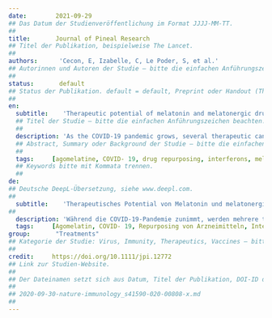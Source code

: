 ```yaml
---
date:        2021-09-29
## Das Datum der Studienveröffentlichung im Format JJJJ-MM-TT.
##
title:       Journal of Pineal Research
## Titel der Publikation, beispielweise The Lancet.
##
authors:      'Cecon, E, Izabelle, C, Le Poder, S, et al.'
## Autorinnen und Autoren der Studie – bitte die einfachen Anführungszeichen beachten!
##
status:       default
## Status der Publikation. default = default, Preprint oder Handout (Thesenpapier)
##
en:
  subtitle:    'Therapeutic potential of melatonin and melatonergic drugs on K18-hACE2 mice infected with SARS-CoV-2'
  ## Titel der Studie – bitte die einfachen Anführungszeichen beachten!
  ##
  description: 'As the COVID-19 pandemic grows, several therapeutic candidates are being tested or undergoing clinical trials. Although prophylactic vaccination against SARS-CoV-2 infection has been shown to be effective, no definitive treatment exists to date in the event of infection. The rapid spread of infection by SARS-CoV-2 and its variants fully warrants the continued evaluation of drug treatments for COVID-19, especially in the context of repurposing of already available and safe drugs. Here, we explored the therapeutic potential of melatonin and melatonergic compounds in attenuating COVID-19 pathogenesis in mice expressing human ACE2 receptor (K18-hACE2), strongly susceptible to SARS-CoV-2 infection. Daily administration of melatonin, agomelatine, or ramelteon delays the occurrence of severe clinical outcome with improvement of survival, especially with high melatonin dose. Although no changes in most lung inflammatory cytokines are observed, treatment with melatonergic compounds limits the exacerbated local lung production of type I and type III interferons, which is likely associated with the observed improved symptoms in treated mice. The promising results from this preclinical study should encourage studies examining the benefits of repurposing melatonergic drugs to treat COVID-19 and related diseases in humans.'
  ## Abstract, Summary oder Background der Studie – bitte die einfachen Anführungszeichen beachten!
  ##
  tags:     [agomelatine, COVID- 19, drug repurposing, interferons, melatonin, ramelteon, SARS- CoV- 2]
  ## Keywords bitte mit Kommata trennen.
  ##
de: 
## Deutsche DeepL-Übersetzung, siehe www.deepl.com.
##
  subtitle:    'Therapeutisches Potential von Melatonin und melatonergischen Medikamenten bei K18-hACE2-Mäusen, die mit SARS-CoV-2 infiziert sind'
##
  description: 'Während die COVID-19-Pandemie zunimmt, werden mehrere therapeutische Kandidaten getestet oder befinden sich in der klinischen Prüfung. Obwohl sich die prophylaktische Impfung gegen eine SARS-CoV-2-Infektion als wirksam erwiesen hat, gibt es bis heute keine definitive Behandlung für den Fall einer Infektion. Die rasche Ausbreitung der Infektion durch SARS-CoV-2 und seine Varianten rechtfertigt die fortgesetzte Evaluierung medikamentöser Behandlungen für COVID-19, insbesondere im Zusammenhang mit der Wiederverwendung bereits verfügbarer und sicherer Medikamente. Hier haben wir das therapeutische Potenzial von Melatonin und melatonergischen Verbindungen zur Abschwächung der COVID-19-Pathogenese bei Mäusen untersucht, die den menschlichen ACE2-Rezeptor (K18-hACE2) exprimieren und sehr anfällig für SARS-CoV-2-Infektionen sind. Die tägliche Verabreichung von Melatonin, Agomelatin oder Ramelteon verzögert das Auftreten eines schweren klinischen Verlaufs und verbessert die Überlebensrate, insbesondere bei hoher Melatonindosis. Obwohl bei den meisten entzündlichen Zytokinen in der Lunge keine Veränderungen zu beobachten sind, begrenzt die Behandlung mit melatonergischen Verbindungen die verstärkte lokale Lungenproduktion von Typ-I- und Typ-III-Interferonen, was wahrscheinlich mit der beobachteten Verbesserung der Symptome bei den behandelten Mäusen zusammenhängt. Die vielversprechenden Ergebnisse dieser präklinischen Studie sollten zu Studien ermutigen, die den Nutzen einer Neuausrichtung melatonergischer Arzneimittel zur Behandlung von COVID-19 und verwandten Krankheiten beim Menschen untersuchen.'
  tags:     [Agomelatin, COVID- 19, Repurposing von Arzneimitteln, Interferone, Melatonin, Ramelteon, SARS-CoV-2]
group:       "Treatments"
## Kategorie der Studie: Virus, Immunity, Therapeutics, Vaccines – bitte die Anführungszeichen beachten!
##
credit:     https://doi.org/10.1111/jpi.12772
## Link zur Studien-Website.
##
## Der Dateinamen setzt sich aus Datum, Titel der Publikation, DOI-ID der Studie (nach dem letzten Slash) und der Dateiendung zusammen. Bitte den Unterstrich vor der DOI-ID beachten!
##
## 2020-09-30-nature-immunology_s41590-020-00808-x.md
##
---
```

<object data="{{ page.link }}" style='height:calc(100vh - 400px); width: 100%' type='application/pdf'></object>